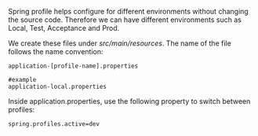Spring profile helps configure for different environments without changing the source code. Therefore we can have different environments such as Local, Test, Acceptance and Prod.

We create these files under _src/main/resources_. The name of the file follows the name convention:
``` shell
application-[profile-name].properties

#example
application-local.properties
```

Inside application.properties, use the following property to switch between profiles:

``` properties
spring.profiles.active=dev
```